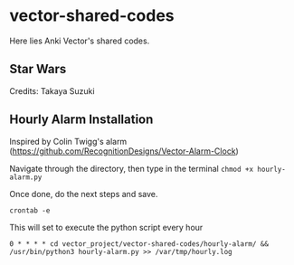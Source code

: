 # vector-shared-codes
Here lies Anki Vector's shared codes.


## Star Wars
Credits: Takaya Suzuki

## Hourly Alarm Installation
Inspired by Colin Twigg's alarm (https://github.com/RecognitionDesigns/Vector-Alarm-Clock)

Navigate through the directory, then type in the terminal
`chmod +x hourly-alarm.py`

Once done, do the next steps and save.
```
crontab -e
```
This will set to execute the python script every hour
```
0 * * * * cd vector_project/vector-shared-codes/hourly-alarm/ && /usr/bin/python3 hourly-alarm.py >> /var/tmp/hourly.log
```
